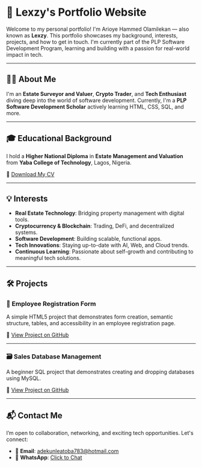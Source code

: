 # 💼 Lexzy's Portfolio Website

Welcome to my personal portfolio! I'm Arioye Hammed Olamilekan — also known as **Lexzy**. This portfolio showcases my background, interests, projects, and how to get in touch. I'm currently part of the PLP Software Development Program, learning and building with a passion for real-world impact in tech.

---

## 👨‍💻 About Me

I'm an **Estate Surveyor and Valuer**, **Crypto Trader**, and **Tech Enthusiast** diving deep into the world of software development. Currently, I'm a **PLP Software Development Scholar** actively learning HTML, CSS, SQL, and more.

---

## 🎓 Educational Background

I hold a **Higher National Diploma** in **Estate Management and Valuation** from **Yaba College of Technology**, Lagos, Nigeria.

📄 [Download My CV](./Lexzy-CV.pdf)

---

## 💡 Interests

- **Real Estate Technology**: Bridging property management with digital tools.
- **Cryptocurrency & Blockchain**: Trading, DeFi, and decentralized systems.
- **Software Development**: Building scalable, functional apps.
- **Tech Innovations**: Staying up-to-date with AI, Web, and Cloud trends.
- **Continuous Learning**: Passionate about self-growth and contributing to meaningful tech solutions.

---

## 🛠️ Projects

### 🔧 Employee Registration Form
A simple HTML5 project that demonstrates form creation, semantic structure, tables, and accessibility in an employee registration page.

🔗 [View Project on GitHub](https://github.com/PLP-WebTechnologies/july-2025-introduction-to-html-5-Lexzy0301)

---

### 🗃️ Sales Database Management
A beginner SQL project that demonstrates creating and dropping databases using MySQL.

🔗 [View Project on GitHub](https://github.com/Lexzy0301)

---

## 📬 Contact Me

I’m open to collaboration, networking, and exciting tech opportunities. Let's connect:

- 📧 **Email**: adekunleatoba783@hotmail.com  
- 💬 **WhatsApp**: [Click to Chat](https://api.whatsapp.com/message/DJJIVJ5ZPQNE)
